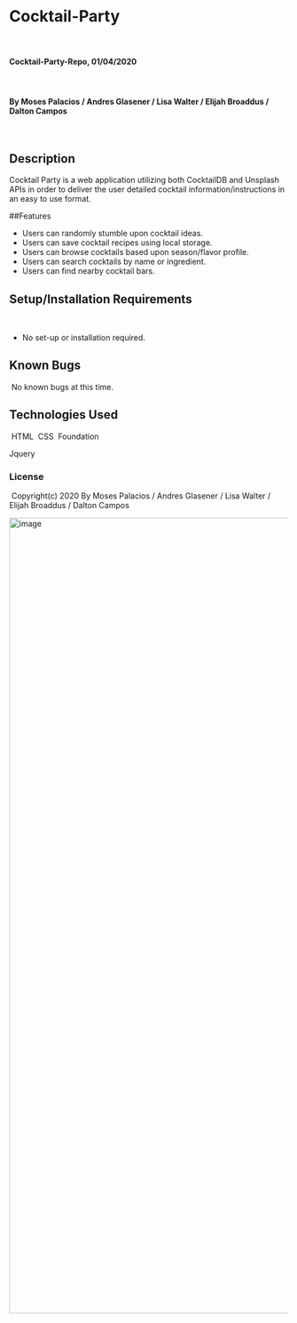 # Cocktail-Party
​
#### Cocktail-Party-Repo, 01/04/2020
​
#### By Moses Palacios / Andres Glasener / Lisa Walter / Elijah Broaddus / Dalton Campos
​
## Description

Cocktail Party is a web application utilizing both CocktailDB and Unsplash APIs in order to deliver the user detailed cocktail information/instructions in an easy to use format. 

##Features
​
* Users can randomly stumble upon cocktail ideas.
* Users can save cocktail recipes using local storage.
* Users can browse cocktails based upon season/flavor profile.
* Users can search cocktails by name or ingredient. 
* Users can find nearby cocktail bars.
 

## Setup/Installation Requirements
​
* No set-up or installation required.
​
## Known Bugs
​
No known bugs at this time. 
​
## Technologies Used
​
HTML
​
CSS
​
Foundation

Jquery 
​
### License
​
Copyright(c) 2020 By Moses Palacios / Andres Glasener / Lisa Walter / Elijah Broaddus / Dalton Campos

<img width="1433" alt="image" src="https://user-images.githubusercontent.com/52770466/71769668-d42df880-2ef1-11ea-9ee3-d8ddcbadc258.png">